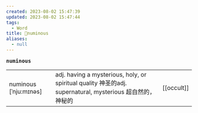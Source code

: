 ```yaml
---
created: 2023-08-02 15:47:39
updated: 2023-08-02 15:47:44
tags:
  - Word
title: 📖numinous
aliases:
  - null
---
```


<pre><strong>numinous</strong></pre>
|   |   |   |
|---|---|---|
|numinous [ˈnju:mɪnəs]|adj. having a mysterious, holy, or spiritual quality 神圣的adj. supernatural, mysterious 超⾃然的，神秘的|[[occult]]|